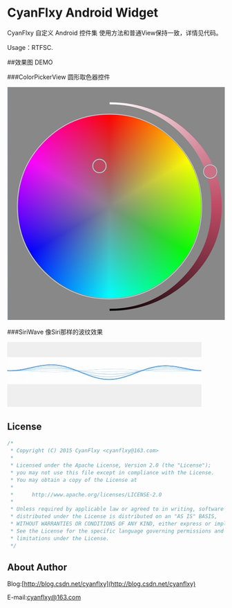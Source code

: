 # CyanFlxy Android Widget
CyanFlxy 自定义 Android 控件集
使用方法和普通View保持一致，详情见代码。

Usage：RTFSC.

##效果图 DEMO


###ColorPickerView
圆形取色器控件

![ColorPickerView](ScreenShot/ColorPickerView.png)

###SiriWave
像Siri那样的波纹效果

![SiriWave](ScreenShot/SiriWave.gif)




## License

```java
/*
 * Copyright (C) 2015 CyanFlxy <cyanflxy@163.com>
 *
 * Licensed under the Apache License, Version 2.0 (the "License");
 * you may not use this file except in compliance with the License.
 * You may obtain a copy of the License at
 *
 *      http://www.apache.org/licenses/LICENSE-2.0
 *
 * Unless required by applicable law or agreed to in writing, software
 * distributed under the License is distributed on an "AS IS" BASIS,
 * WITHOUT WARRANTIES OR CONDITIONS OF ANY KIND, either express or implied.
 * See the License for the specific language governing permissions and
 * limitations under the License.
 */
```

## About Author
Blog:[http://blog.csdn.net/cyanflxy](http://blog.csdn.net/cyanflxy)

E-mail:[cyanflxy@163.com](mailto:cyanflxy@163.com)

